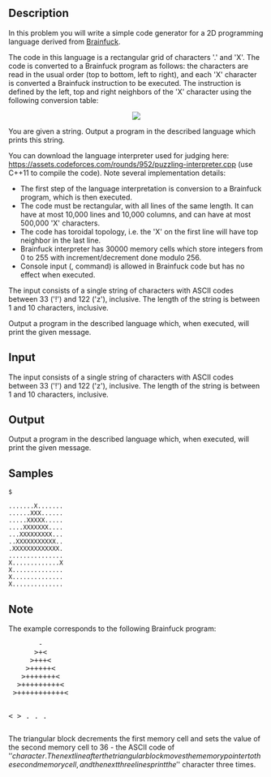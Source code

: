 ## Description

<div><p>In this problem you will write a simple code generator for a 2D programming language derived from <a href="https://en.wikipedia.org/wiki/Brainfuck">Brainfuck</a>.</p><p>The code in this language is a rectangular grid of characters '.' and 'X'. The code is converted to a Brainfuck program as follows: the characters are read in the usual order (top to bottom, left to right), and each 'X' character is converted a Brainfuck instruction to be executed. The instruction is defined by the left, top and right neighbors of the 'X' character using the following conversion table:</p><center> <img class="tex-graphics" src="./29152/file/TF7kigho.png" style="max-width: 100.0%;max-height: 100.0%;"> </center><p>You are given a string. Output a program in the described language which prints this string.</p><p>You can download the language interpreter used for judging here: <a href="https://assets.codeforces.com/rounds/952/puzzling-interpreter.cpp">https://assets.codeforces.com/rounds/952/puzzling-interpreter.cpp</a> (use C++11 to compile the code). Note several implementation details:</p><ul><li> The first step of the language interpretation is conversion to a Brainfuck program, which is then executed.</li><li> The code must be rectangular, with all lines of the same length. It can have at most 10,000 lines and 10,000 columns, and can have at most 500,000 'X' characters.</li><li> The code has toroidal topology, i.e. the 'X' on the first line will have top neighbor in the last line.</li><li> Brainfuck interpreter has 30000 memory cells which store integers from 0 to 255 with increment/decrement done modulo 256.</li><li> Console input (<span class="tex-font-style-tt">,</span> command) is allowed in Brainfuck code but has no effect when executed.</li></ul></div><div class="input-specification"><p>The input consists of a single string of characters with ASCII codes between 33 ('!') and 122 ('z'), inclusive. The length of the string is between 1 and 10 characters, inclusive.</p></div><div class="output-specification"><p>Output a program in the described language which, when executed, will print the given message.</p></div>

## Input

<p>The input consists of a single string of characters with ASCII codes between 33 ('!') and 122 ('z'), inclusive. The length of the string is between 1 and 10 characters, inclusive.</p>

## Output

<p>Output a program in the described language which, when executed, will print the given message.</p>

## Samples

```input1
$
```

```output1
.......X.......
......XXX......
.....XXXXX.....
....XXXXXXX....
...XXXXXXXXX...
..XXXXXXXXXXX..
.XXXXXXXXXXXXX.
...............
X.............X
X..............
X..............
X..............

```




## Note

<p>The example corresponds to the following Brainfuck program:</p><pre class="verbatim">       -
      &gt;+&lt;
     &gt;+++&lt;
    &gt;+++++&lt;
   &gt;+++++++&lt;
  &gt;+++++++++&lt;
 &gt;+++++++++++&lt;

&lt;             &gt;
.
.
.
</pre><p>The triangular block decrements the first memory cell and sets the value of the second memory cell to 36 - the ASCII code of '$' character. The next line after the triangular block moves the memory pointer to the second memory cell, and the next three lines print the '$' character three times.</p>
